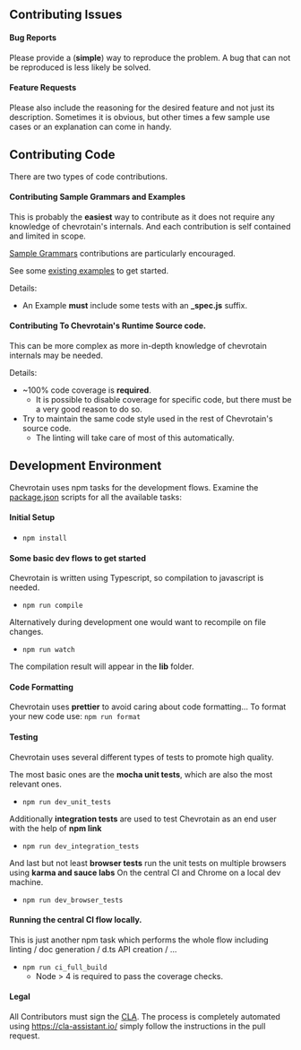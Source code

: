 ## Contributing Issues

#### Bug Reports
Please provide a (**simple**) way to reproduce the problem.
A bug that can not be reproduced is less likely be solved.


#### Feature Requests
Please also include the reasoning for the desired feature and not just its description.
Sometimes it is obvious, but other times a few sample use cases or an explanation
can come in handy.


## Contributing Code

There are two types of code contributions.

#### Contributing Sample Grammars and Examples
This is probably the **easiest** way to contribute as it does not require any knowledge of chevrotain's internals.
And each contribution is self contained and limited in scope.

[Sample Grammars][sample_grammars] contributions are particularly encouraged. 

See some [existing examples][examples] to get started.

Details:
* An Example **must** include some tests with an **_spec.js** suffix.


#### Contributing To Chevrotain's Runtime Source code.

This can be more complex as more in-depth knowledge of chevrotain internals may be needed.

Details:
* ~100% code coverage is **required**. 
  - It is possible to disable coverage for specific code, but there must be a very good reason to do so.
* Try to maintain the same code style used in the rest of Chevrotain's source code.
  - The linting will take care of most of this automatically.


## Development Environment

Chevrotain uses npm tasks for the development flows.
Examine the [package.json][package] scripts for all the available tasks:

#### Initial Setup

* ```npm install```

#### Some basic dev flows to get started

Chevrotain is written using Typescript, so compilation to javascript is needed.
* ```npm run compile```

Alternatively during development one would want to recompile on file changes.
* ```npm run watch```

The compilation result will appear in the **lib** folder.

#### Code Formatting

Chevrotain uses **prettier** to avoid caring about code formatting...
To format your new code use:
```npm run format```

#### Testing

Chevrotain uses several different types of tests to promote high quality.

The most basic ones are the **mocha unit tests**, which are also the most relevant ones.
* ```npm run dev_unit_tests```
 
Additionally **integration tests** are used to test Chevrotain as an end user with the help of **npm link**  
* ```npm run dev_integration_tests```

And last but not least **browser tests** run the unit tests on multiple browsers using **karma and sauce labs**
On the central CI and Chrome on a local dev machine.
* ```npm run dev_browser_tests```

#### Running the central CI flow locally.

This is just another npm task which performs the whole flow 
including linting / doc generation / d.ts API creation / ...
* ```npm run ci_full_build```
  - Node > 4 is required to pass the coverage checks.


#### Legal

All Contributors must sign the [CLA][cla].
The process is completely automated using https://cla-assistant.io/
simply follow the instructions in the pull request.

[examples]: https://github.com/SAP/chevrotain/tree/master/examples
[sample_grammars]: https://github.com/SAP/chevrotain/tree/master/examples/grammars
[cond_import]: https://github.com/SAP/chevrotain/blob/ab686d96aedb375515a14adad79b1ae8b91af2df/examples/parser/parametrized_rules/parametrized_spec.js#L8
[cla]: https://cla-assistant.io/SAP/chevrotain
[package]: https://github.com/SAP/chevrotain/blob/master/package.json

